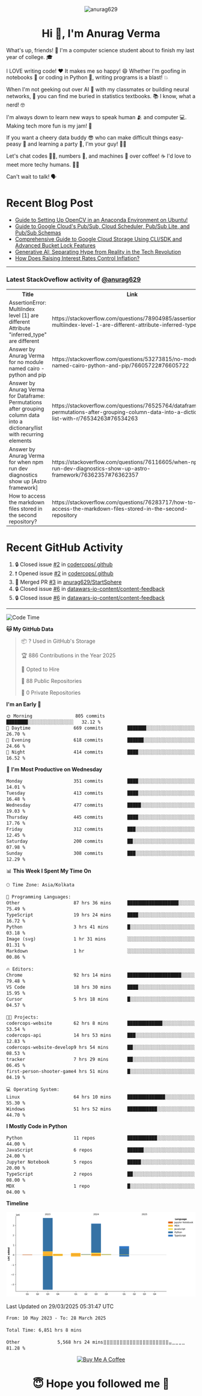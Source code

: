 

<p align="center"> <img src="https://komarev.com/ghpvc/?username=anurag629&label=Profile%20views&color=0e75b6&style=flat" alt="anurag629" /> </p>

<h1 align="center">Hi 👋, I'm Anurag Verma</h1>

What's up, friends! 👋 I'm a computer science student about to finish my last year of college. 🎓

I LOVE writing code! ❤️ It makes me so happy! 😄 Whether I'm goofing in notebooks 📓 or coding in Python 🐍, writing programs is a blast! 💥

When I'm not geeking out over AI 🤖 with my classmates or building neural networks, 🧠 you can find me buried in statistics textbooks. 📚 I know, what a nerd! 🤓

I'm always down to learn new ways to speak human 🫂 and computer 💻. Making tech more fun is my jam! 🍇

If you want a cheery data buddy 😎 who can make difficult things easy-peasy 🥝 and learning a party 🎉, I'm your guy! 🙋‍♂️

Let's chat codes 👨‍💻, numbers 🧮, and machines 🤖 over coffee! ☕ I'd love to meet more techy humans. 💁‍♂️

Can't wait to talk! 🗣️

# Recent Blog Post

<!-- BLOG-POST-LIST:START -->
- [Guide to Setting Up OpenCV in an Anaconda Environment on Ubuntu!](https://codercops.tech/blog/computer-vision-bootcamp/Guide-to-Setting-Up-OpenCV-in-an-Anaconda-Environment-on-Ubuntu!)
- [Guide to Google Cloud&#39;s Pub/Sub, Cloud Scheduler, Pub/Sub Lite, and Pub/Sub Schemas](https://codercops.tech/blog/google-cloud/Google-Clouds-Pub-Sub-Cloud-Scheduler-Pub-Sub-Lite-and-Pub-Sub-Schemas)
- [Comprehensive Guide to Google Cloud Storage Using CLI/SDK and Advanced Bucket Lock Features](https://codercops.tech/blog/google-cloud/Google-Cloud-Storage-Using-CLI-SDK-and-Advanced-Bucket-Lock-Features)
- [Generative AI: Separating Hype from Reality in the Tech Revolution](https://codercops.tech/blog/tech-latest-updates/generative-ai-seperating-hype-from-reality-in-the-tech-revolution)
- [How Does Raising Interest Rates Control Inflation?](https://codercops.tech/blog/startup-unicorn/how-does-raising-interest-rates-control-inflation)
<!-- BLOG-POST-LIST:END -->

---

### Latest StackOveflow activity of [@anurag629](https://github.com/anurag629)
<table>
  <tr><th>Title</th><th>Link</th></tr>
  <!-- STACKOVERFLOW:START --><tr><td>AssertionError: MultiIndex level [1] are different Attribute &quot;inferred_type&quot; are different</td><td>https://stackoverflow.com/questions/78904985/assertionerror-multiindex-level-1-are-different-attribute-inferred-type-are</td></tr><tr><td>Answer by Anurag Verma for no module named cairo - python and pip</td><td>https://stackoverflow.com/questions/53273815/no-module-named-cairo-python-and-pip/76605722#76605722</td></tr><tr><td>Answer by Anurag Verma for Dataframe: Permutations after grouping column data into a dictionary/list with recurring elements</td><td>https://stackoverflow.com/questions/76525764/dataframe-permutations-after-grouping-column-data-into-a-dictionary-list-with-r/76534263#76534263</td></tr><tr><td>Answer by Anurag Verma for when npm run dev diagnostics show up [Astro framework]</td><td>https://stackoverflow.com/questions/76116605/when-npm-run-dev-diagnostics-show-up-astro-framework/76362357#76362357</td></tr><tr><td>How to access the markdown files stored in the second repository?</td><td>https://stackoverflow.com/questions/76283717/how-to-access-the-markdown-files-stored-in-the-second-repository</td></tr><!-- STACKOVERFLOW:END -->
</table>

# Recent GitHub Activity
<!--START_SECTION:activity-->
1. 🔒 Closed issue [#2](https://github.com/codercops/.github/issues/2) in [codercops/.github](https://github.com/codercops/.github)
2. ❗ Opened issue [#2](https://github.com/codercops/.github/issues/2) in [codercops/.github](https://github.com/codercops/.github)
3. 🎉 Merged PR [#3](https://github.com/anurag629/StartSphere/pull/3) in [anurag629/StartSphere](https://github.com/anurag629/StartSphere)
4. 🔒 Closed issue [#6](https://github.com/datawars-io-content/content-feedback/issues/6) in [datawars-io-content/content-feedback](https://github.com/datawars-io-content/content-feedback)
5. 🔒 Closed issue [#6](https://github.com/datawars-io-content/content-feedback/issues/6) in [datawars-io-content/content-feedback](https://github.com/datawars-io-content/content-feedback)
<!--END_SECTION:activity-->

---

<!--START_SECTION:waka-->
![Code Time](http://img.shields.io/badge/Code%20Time-6%2C833%20hrs%203%20mins-blue)

**🐱 My GitHub Data** 

> 📦 ? Used in GitHub's Storage 
 > 
> 🏆 886 Contributions in the Year 2025
 > 
> 💼 Opted to Hire
 > 
> 📜 88 Public Repositories 
 > 
> 🔑 0 Private Repositories 
 > 
**I'm an Early 🐤** 

```text
🌞 Morning                805 commits         ████████░░░░░░░░░░░░░░░░░   32.12 % 
🌆 Daytime                669 commits         ███████░░░░░░░░░░░░░░░░░░   26.70 % 
🌃 Evening                618 commits         ██████░░░░░░░░░░░░░░░░░░░   24.66 % 
🌙 Night                  414 commits         ████░░░░░░░░░░░░░░░░░░░░░   16.52 % 
```
📅 **I'm Most Productive on Wednesday** 

```text
Monday                   351 commits         ████░░░░░░░░░░░░░░░░░░░░░   14.01 % 
Tuesday                  413 commits         ████░░░░░░░░░░░░░░░░░░░░░   16.48 % 
Wednesday                477 commits         █████░░░░░░░░░░░░░░░░░░░░   19.03 % 
Thursday                 445 commits         ████░░░░░░░░░░░░░░░░░░░░░   17.76 % 
Friday                   312 commits         ███░░░░░░░░░░░░░░░░░░░░░░   12.45 % 
Saturday                 200 commits         ██░░░░░░░░░░░░░░░░░░░░░░░   07.98 % 
Sunday                   308 commits         ███░░░░░░░░░░░░░░░░░░░░░░   12.29 % 
```


📊 **This Week I Spent My Time On** 

```text
🕑︎ Time Zone: Asia/Kolkata

💬 Programming Languages: 
Other                    87 hrs 36 mins      ███████████████████░░░░░░   75.49 % 
TypeScript               19 hrs 24 mins      ████░░░░░░░░░░░░░░░░░░░░░   16.72 % 
Python                   3 hrs 41 mins       █░░░░░░░░░░░░░░░░░░░░░░░░   03.18 % 
Image (svg)              1 hr 31 mins        ░░░░░░░░░░░░░░░░░░░░░░░░░   01.31 % 
Markdown                 1 hr                ░░░░░░░░░░░░░░░░░░░░░░░░░   00.86 % 

🔥 Editors: 
Chrome                   92 hrs 14 mins      ████████████████████░░░░░   79.48 % 
VS Code                  18 hrs 30 mins      ████░░░░░░░░░░░░░░░░░░░░░   15.95 % 
Cursor                   5 hrs 18 mins       █░░░░░░░░░░░░░░░░░░░░░░░░   04.57 % 

🐱‍💻 Projects: 
codercops-website        62 hrs 8 mins       █████████████░░░░░░░░░░░░   53.54 % 
codercops-api            14 hrs 53 mins      ███░░░░░░░░░░░░░░░░░░░░░░   12.83 % 
codercops-website-develop9 hrs 54 mins       ██░░░░░░░░░░░░░░░░░░░░░░░   08.53 % 
tracker                  7 hrs 29 mins       ██░░░░░░░░░░░░░░░░░░░░░░░   06.45 % 
first-person-shooter-game4 hrs 51 mins       █░░░░░░░░░░░░░░░░░░░░░░░░   04.19 % 

💻 Operating System: 
Linux                    64 hrs 10 mins      ██████████████░░░░░░░░░░░   55.30 % 
Windows                  51 hrs 52 mins      ███████████░░░░░░░░░░░░░░   44.70 % 
```

**I Mostly Code in Python** 

```text
Python                   11 repos            ███████████░░░░░░░░░░░░░░   44.00 % 
JavaScript               6 repos             ██████░░░░░░░░░░░░░░░░░░░   24.00 % 
Jupyter Notebook         5 repos             █████░░░░░░░░░░░░░░░░░░░░   20.00 % 
TypeScript               2 repos             ██░░░░░░░░░░░░░░░░░░░░░░░   08.00 % 
MDX                      1 repo              █░░░░░░░░░░░░░░░░░░░░░░░░   04.00 % 
```



**Timeline**

![Lines of Code chart](https://raw.githubusercontent.com/anurag629/anurag629/main/assets/bar_graph.png)


 Last Updated on 29/03/2025 05:31:47 UTC
<!--END_SECTION:waka-->

<!--START_SECTION:waka-simple-->

```text
From: 10 May 2023 - To: 28 March 2025

Total Time: 6,851 hrs 8 mins

Other              5,568 hrs 24 mins⣿⣿⣿⣿⣿⣿⣿⣿⣿⣿⣿⣿⣿⣿⣿⣿⣿⣿⣿⣿⣤⣀⣀⣀⣀   81.28 %
```

<!--END_SECTION:waka-simple-->

<p align="center"> 
<a href="https://www.buymeacoffee.com/anurag629" target="_blank"><img src="https://cdn.buymeacoffee.com/buttons/default-orange.png" alt="Buy Me A Coffee" height="60" width="250"></a>
</p>


<h1 align="center"> 😇 Hope you followed me 🥰  </h1>

